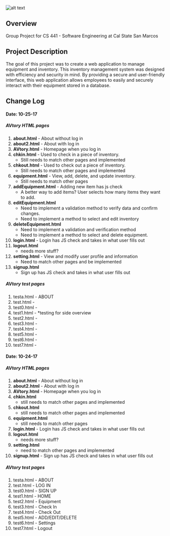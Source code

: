 ![alt text][logo]

[logo]: https://s3-us-west-2.amazonaws.com/cs-441-avtory/images/AVtory_logo_Cropped.png "AVtory Logo"

Overview
---
Group Project for CS 441 - Software Engineering at Cal State San Marcos


## Project Description
The goal of this project was to create a web application to manage equipment and inventory. This inventory management system was designed with efficiency and security in mind. By providing a secure and user-friendly interface, this web application allows employees to easily and securely interact with their equipment stored in a database.


## Change Log 
#### Date: 10-25-17 
##### AVtory HTML pages
1. **about.html** - About without log in 
2. **about2.html** - About with log in 
3. **AVtory.html** - Homepage when you log in 
4. **chkin.html** - Used to check in a piece of inventory.
	* Still needs to match other pages and implemented
5. **chkout.html** - Used to check out a piece of inventory. 
	* Still needs to match other pages and implemented
6. **equipment.html** - View, add, delete, and update inventory. 
	* Still needs to match other pages 
7. **addEquipment.html** - Adding new item has js check
	* A better way to add items? User selects how many items they want to add.    	      
8. **editEquipment.html**
	* Need to implement a validation method to verify data and confirm changes. 
	* Need to implement a method to select and edit inventory
9. **deleteEquipment.html**
	* Need to implement a validation and verification method 
	* Need to implement a method to select and delete equipment. 
10. **login.html** - Login has JS check and takes in what user fills out
11. **logout.html**
	* needs more stuff?
12. **setting.html** - View and modify user profile and information
	* Need to match other pages and be implemented
13. **signup.html** 
	* Sign up has JS check and takes in what user fills out 

##### AVtory test pages
1. testa.html - ABOUT 
2. test.html  - 
3. test0.html - 
4. test1.html - *testing for side overview
5. test2.html - 
6. test3.html - 
7. test4.html - 
8. test5.html - 
9. test6.html - 
10. test7.html - 

#### Date: 10-24-17 
##### AVtory HTML pages
1. **about.html** - About without log in 
2. **about2.html** - About with log in 
3. **AVtory.html** - Homepage when you log in 
4. **chkin.html** 
	* still needs to match other pages and implemented
5. **chkout.html**
	* still needs to match other pages and implemented
6. **equipment.html**
	* still needs to match other pages 
7. **login.html** - Login has JS check and takes in what user fills out
8. **logout.html**
	* needs more stuff?
9. **setting.html**
	* need to match other pages and implemented
10. **signup.html** - Sign up has JS check and takes in what user fills out 

##### AVtory test pages
1. testa.html - ABOUT 
2. test.html  - LOG IN
3. test0.html - SIGN UP
4. test1.html - HOME
5. test2.html - Equipment
6. test3.html - Check In
7. test4.html - Check Out 
8. test5.html - ADD/EDIT/DELETE
9. test6.html - Settings
10. test7.html - Logout 
